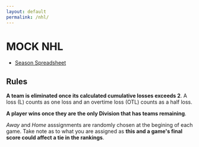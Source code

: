 ```yaml
---
layout: default
permalink: /nhl/
---
```


# MOCK NHL

* [Season Spreadsheet](https://docs.google.com/spreadsheets/d/1W7_MIBiKyBPYWA_xFp5_KlQyzoDVRuYDoWFh5XFWY9A/pubhtml?single=false&widget=true&headers=false)

## Rules

__A team is eliminated once its calculated cumulative losses exceeds 2__. A loss (L) counts as one loss and an overtime loss (OTL) counts as a half loss.

__A player wins once they are the only Division that has teams remaining__.

*Away* and *Home* asssignments are randomly chosen at the begining of each game. Take note as to what you are assigned as __this and a game's final score could affect a tie in the rankings__.
